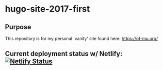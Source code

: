 # hugo-site-2017-first

## Purpose

This repository is for my personal 'vanity' site found here: https://of-mu.org/

## Current deployment status w/ Netlify: [![Netlify Status](https://api.netlify.com/api/v1/badges/5092fde1-c045-4222-86f3-bef6d75b1575/deploy-status)](https://app.netlify.com/sites/pedantic-spence-8a7da3/deploys)
